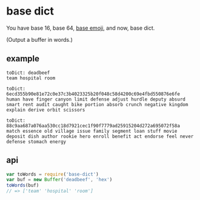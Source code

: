 # base dict

You have base 16, base 64, [base emoji](https://github.com/pfraze/base-emoji), and now, base dict.

(Output a buffer in words.)

## example

```
toDict: deadbeef
team hospital room

toDict: 6ecd355b90e81e72c0e37c3b4023325b20f048c58d4200c69e4fbd550876e6fe
human have finger canyon limit defense adjust hurdle deputy absurd smart rent audit caught bike portion absorb crunch negative kingdom explain derive orbit scissors

toDict: 88c9aa687a076aa530cc18d7921cec1f90f7779ad25915204d272a695072f58a
match essence old village issue family segment loan stuff movie deposit dish author rookie hero enroll benefit act endorse feel never defense stomach energy
```


## api

```js
var toWords = require('base-dict')
var buf = new Buffer('deadbeef', 'hex')
toWords(buf)
// => ['team' 'hospital' 'room']
```